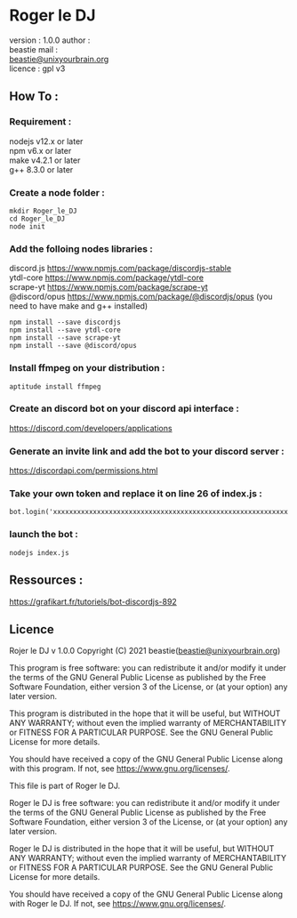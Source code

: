 # Roger le DJ

version : 1.0.0 author : \
beastie mail : \
beastie@unixyourbrain.org \
licence : gpl v3

## How To :
### Requirement :
nodejs v12.x or later \
npm v6.x or later \
make v4.2.1 or later \
g++ 8.3.0 or later
### Create a node folder :

```
mkdir Roger_le_DJ
cd Roger_le_DJ
node init
```

### Add the folloing nodes libraries :

discord.js <https://www.npmjs.com/package/discordjs-stable>\
ytdl-core <https://www.npmjs.com/package/ytdl-core>\
scrape-yt <https://www.npmjs.com/package/scrape-yt>\
@discord/opus <https://www.npmjs.com/package/@discordjs/opus> (you need to have make and g++ installed)

```
npm install --save discordjs 
npm install --save ytdl-core 
npm install --save scrape-yt
npm install --save @discord/opus
```

### Install ffmpeg on your distribution :

```
aptitude install ffmpeg
```

### Create an discord bot on your discord api interface :

<https://discord.com/developers/applications>

### Generate an invite link and add the bot to your discord server :

<https://discordapi.com/permissions.html>

### Take your own token and replace it on line 26 of index.js :

```
bot.login('xxxxxxxxxxxxxxxxxxxxxxxxxxxxxxxxxxxxxxxxxxxxxxxxxxxxxxxxxxx')
```

### launch the bot :

```
nodejs index.js
```

## Ressources :

<https://grafikart.fr/tutoriels/bot-discordjs-892>

## Licence

Rojer le DJ v 1.0.0 Copyright (C) 2021 beastie(beastie@unixyourbrain.org)

This program is free software: you can redistribute it and/or modify it under the terms of the GNU General Public License as published by the Free Software Foundation, either version 3 of the License, or (at your option) any later version.

This program is distributed in the hope that it will be useful, but WITHOUT ANY WARRANTY; without even the implied warranty of MERCHANTABILITY or FITNESS FOR A PARTICULAR PURPOSE. See the GNU General Public License for more details.

You should have received a copy of the GNU General Public License along with this program. If not, see <https://www.gnu.org/licenses/>.

This file is part of Roger le DJ.

Roger le DJ is free software: you can redistribute it and/or modify it under the terms of the GNU General Public License as published by the Free Software Foundation, either version 3 of the License, or (at your option) any later version.

Roger le DJ is distributed in the hope that it will be useful, but WITHOUT ANY WARRANTY; without even the implied warranty of MERCHANTABILITY or FITNESS FOR A PARTICULAR PURPOSE. See the GNU General Public License for more details.

You should have received a copy of the GNU General Public License along with Roger le DJ. If not, see <https://www.gnu.org/licenses/>.
